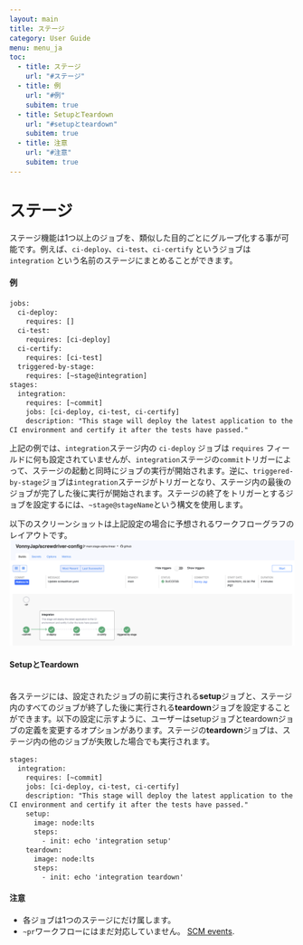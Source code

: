 ```yaml
---
layout: main
title: ステージ
category: User Guide
menu: menu_ja
toc:
  - title: ステージ
    url: "#ステージ"
  - title: 例
    url: "#例"
    subitem: true
  - title: SetupとTeardown
    url: "#setupとteardown"
    subitem: true
  - title: 注意
    url: "#注意"
    subitem: true
---
```


# ステージ

ステージ機能は1つ以上のジョブを、類似した目的ごとにグループ化する事が可能です。例えば、`ci-deploy`、`ci-test`、`ci-certify` というジョブは `integration` という名前のステージにまとめることができます。

#### 例

```
jobs:
  ci-deploy:
    requires: []
  ci-test:
    requires: [ci-deploy]
  ci-certify:
    requires: [ci-test]
  triggered-by-stage:
    requires: [~stage@integration]
stages:
  integration:
    requires: [~commit]
    jobs: [ci-deploy, ci-test, ci-certify]
    description: "This stage will deploy the latest application to the CI environment and certify it after the tests have passed."
```

上記の例では、`integration`ステージ内の `ci-deploy` ジョブは `requires` フィールドに何も設定されていませんが、`integration`ステージの`commit`トリガーによって、ステージの起動と同時にジョブの実行が開始されます。逆に、`triggered-by-stage`ジョブは`integration`ステージがトリガーとなり、ステージ内の最後のジョブが完了した後に実行が開始されます。ステージの終了をトリガーとするジョブを設定するには、`~stage@stageName`という構文を使用します。

以下のスクリーンショットは上記設定の場合に予想されるワークフローグラフのレイアウトです。
![Basic Stages Graph](../../../user-guide/configuration/assets/pipeline_stages_basic.png)

#### SetupとTeardown

<br>各ステージには、設定されたジョブの前に実行される**setup**ジョブと、ステージ内のすべてのジョブが終了した後に実行される**teardown**ジョブを設定することができます。以下の設定に示すように、ユーザーはsetupジョブとteardownジョブの定義を変更するオプションがあります。ステージの**teardown**ジョブは、ステージ内の他のジョブが失敗した場合でも実行されます。

```
stages:
  integration:
    requires: [~commit]
    jobs: [ci-deploy, ci-test, ci-certify]
    description: "This stage will deploy the latest application to the CI environment and certify it after the tests have passed."
    setup:
      image: node:lts
      steps:
        - init: echo 'integration setup'
    teardown:
      image: node:lts
      steps:
        - init: echo 'integration teardown'
```

#### 注意

- 各ジョブは1つのステージにだけ属します。
- `~pr`ワークフローにはまだ対応していません。 [SCM events](./workflow#ワークフロー).